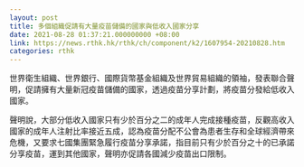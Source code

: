 ```yaml
---
layout: post
title: 多個組織促請有大量疫苗儲備的國家與低收入國家分享
date: 2021-08-28 01:37:21.000000000 +08:00
link: https://news.rthk.hk/rthk/ch/component/k2/1607954-20210828.htm
categories: rthk
---
```


世界衛生組織、世界銀行、國際貨幣基金組織及世界貿易組織的領袖，發表聯合聲明，促請擁有大量新冠疫苗儲備的國家，透過疫苗分享計劃，將疫苗分發給低收入國家。

聲明說，大部分低收入國家只有少於百分之二的成年人完成接種疫苗，反觀高收入國家的成年人注射比率接近五成，認為疫苗分配不公會為患者生存和全球經濟帶來危機，又要求七國集團緊急履行疫苗分享承諾，指目前只有少於百分之十的已承諾分享疫苗，運到其他國家，聲明亦促請各國減少疫苗出口限制。
